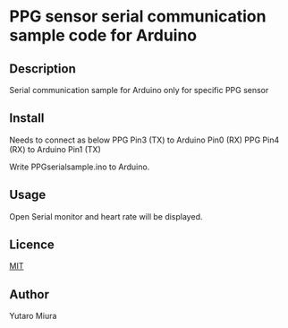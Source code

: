 PPG sensor serial communication sample code for Arduino
====

## Description

Serial communication sample for Arduino only for specific PPG sensor

## Install
Needs to connect as below
 PPG Pin3 (TX) to Arduino Pin0 (RX)
 PPG Pin4 (RX) to Arduino Pin1 (TX)           

Write PPGserialsample.ino to Arduino.

## Usage
Open Serial monitor and heart rate will be displayed.

## Licence

[MIT](https://github.com/tcnksm/tool/blob/master/LICENCE)

## Author
Yutaro Miura
